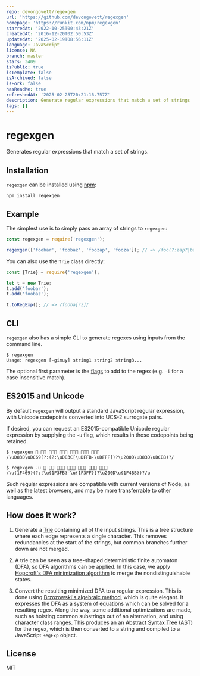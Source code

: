 ```yaml
---
repo: devongovett/regexgen
url: 'https://github.com/devongovett/regexgen'
homepage: 'https://runkit.com/npm/regexgen'
starredAt: '2022-10-25T00:43:21Z'
createdAt: '2016-12-20T02:50:53Z'
updatedAt: '2025-02-19T08:56:11Z'
language: JavaScript
license: NA
branch: master
stars: 3409
isPublic: true
isTemplate: false
isArchived: false
isFork: false
hasReadMe: true
refreshedAt: '2025-02-25T20:21:16.757Z'
description: Generate regular expressions that match a set of strings
tags: []
---
```


# regexgen

Generates regular expressions that match a set of strings.

## Installation

`regexgen` can be installed using [npm](https://npmjs.com):

```
npm install regexgen
```

## Example

The simplest use is to simply pass an array of strings to `regexgen`:

```javascript
const regexgen = require('regexgen');

regexgen(['foobar', 'foobaz', 'foozap', 'fooza']); // => /foo(?:zap?|ba[rz])/
```

You can also use the `Trie` class directly:

```javascript
const {Trie} = require('regexgen');

let t = new Trie;
t.add('foobar');
t.add('foobaz');

t.toRegExp(); // => /fooba[rz]/
```

## CLI

`regexgen` also has a simple CLI to generate regexes using inputs from the command line.

```shell
$ regexgen
Usage: regexgen [-gimuy] string1 string2 string3...
```

The optional first parameter is the [flags](https://developer.mozilla.org/en-US/docs/Web/JavaScript/Reference/Global_Objects/RegExp) to add
to the regex (e.g. `-i` for a case insensitive match).

## ES2015 and Unicode

By default `regexgen` will output a standard JavaScript regular expression, with Unicode codepoints converted into UCS-2 surrogate pairs.

If desired, you can request an ES2015-compatible Unicode regular expression by supplying the `-u` flag, which results in those codepoints being retained.

```shell
$ regexgen 👩 👩‍💻 👩🏻‍💻 👩🏼‍💻 👩🏽‍💻 👩🏾‍💻 👩🏿‍💻
/\uD83D\uDC69(?:(?:\uD83C[\uDFFB-\uDFFF])?\u200D\uD83D\uDCBB)?/

$ regexgen -u 👩 👩‍💻 👩🏻‍💻 👩🏼‍💻 👩🏽‍💻 👩🏾‍💻 👩🏿‍💻
/\u{1F469}(?:[\u{1F3FB}-\u{1F3FF}]?\u200D\u{1F4BB})?/u
```


Such regular expressions are compatible with current versions of Node, as well as the latest browsers, and may be more transferrable to other languages.

## How does it work?

1. Generate a [Trie](https://en.wikipedia.org/wiki/Trie) containing all of the input strings.
   This is a tree structure where each edge represents a single character. This removes
   redundancies at the start of the strings, but common branches further down are not merged.

2. A trie can be seen as a tree-shaped deterministic finite automaton (DFA), so DFA algorithms
   can be applied. In this case, we apply [Hopcroft's DFA minimization algorithm](https://en.wikipedia.org/wiki/DFA_minimization#Hopcroft.27s_algorithm)
   to merge the nondistinguishable states.

3. Convert the resulting minimized DFA to a regular expression. This is done using
   [Brzozowski's algebraic method](http://cs.stackexchange.com/questions/2016/how-to-convert-finite-automata-to-regular-expressions#2392),
   which is quite elegant. It expresses the DFA as a system of equations which can be solved
   for a resulting regex. Along the way, some additional optimizations are made, such
   as hoisting common substrings out of an alternation, and using character class ranges.
   This produces an an [Abstract Syntax Tree](https://en.wikipedia.org/wiki/Abstract_syntax_tree)
   (AST) for the regex, which is then converted to a string and compiled to a JavaScript
   `RegExp` object.

## License

MIT
